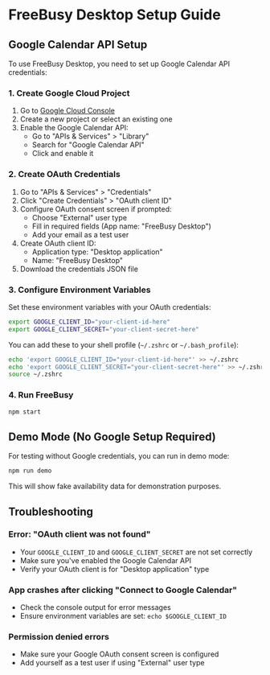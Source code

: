 # FreeBusy Desktop Setup Guide

## Google Calendar API Setup

To use FreeBusy Desktop, you need to set up Google Calendar API credentials:

### 1. Create Google Cloud Project

1. Go to [Google Cloud Console](https://console.cloud.google.com/)
2. Create a new project or select an existing one
3. Enable the Google Calendar API:
   - Go to "APIs & Services" > "Library"
   - Search for "Google Calendar API"
   - Click and enable it

### 2. Create OAuth Credentials

1. Go to "APIs & Services" > "Credentials"
2. Click "Create Credentials" > "OAuth client ID"
3. Configure OAuth consent screen if prompted:
   - Choose "External" user type
   - Fill in required fields (App name: "FreeBusy Desktop")
   - Add your email as a test user
4. Create OAuth client ID:
   - Application type: "Desktop application"
   - Name: "FreeBusy Desktop"
5. Download the credentials JSON file

### 3. Configure Environment Variables

Set these environment variables with your OAuth credentials:

```bash
export GOOGLE_CLIENT_ID="your-client-id-here"
export GOOGLE_CLIENT_SECRET="your-client-secret-here"
```

You can add these to your shell profile (`~/.zshrc` or `~/.bash_profile`):

```bash
echo 'export GOOGLE_CLIENT_ID="your-client-id-here"' >> ~/.zshrc
echo 'export GOOGLE_CLIENT_SECRET="your-client-secret-here"' >> ~/.zshrc
source ~/.zshrc
```

### 4. Run FreeBusy

```bash
npm start
```

## Demo Mode (No Google Setup Required)

For testing without Google credentials, you can run in demo mode:

```bash
npm run demo
```

This will show fake availability data for demonstration purposes.

## Troubleshooting

### Error: "OAuth client was not found"
- Your `GOOGLE_CLIENT_ID` and `GOOGLE_CLIENT_SECRET` are not set correctly
- Make sure you've enabled the Google Calendar API
- Verify your OAuth client is for "Desktop application" type

### App crashes after clicking "Connect to Google Calendar"
- Check the console output for error messages
- Ensure environment variables are set: `echo $GOOGLE_CLIENT_ID`

### Permission denied errors
- Make sure your Google OAuth consent screen is configured
- Add yourself as a test user if using "External" user type